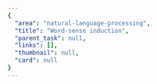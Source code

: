 ```yaml
---
{
  "area": "natural-language-processing",
  "title": "Word-sense induction",
  "parent_task": null,
  "links": [],
  "thumbnail": null,
  "card": null
}
---
```


